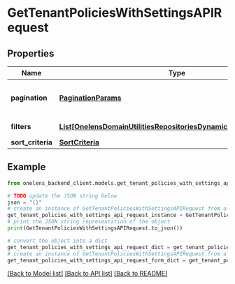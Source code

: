 # GetTenantPoliciesWithSettingsAPIRequest


## Properties

Name | Type | Description | Notes
------------ | ------------- | ------------- | -------------
**pagination** | [**PaginationParams**](PaginationParams.md) | Pagination parameters for the request. | [optional] 
**filters** | [**List[OnelensDomainUtilitiesRepositoriesDynamicFiltersFilterCriteria]**](OnelensDomainUtilitiesRepositoriesDynamicFiltersFilterCriteria.md) | Filters to be applied | 
**sort_criteria** | [**SortCriteria**](SortCriteria.md) |  | [optional] 

## Example

```python
from onelens_backend_client.models.get_tenant_policies_with_settings_api_request import GetTenantPoliciesWithSettingsAPIRequest

# TODO update the JSON string below
json = "{}"
# create an instance of GetTenantPoliciesWithSettingsAPIRequest from a JSON string
get_tenant_policies_with_settings_api_request_instance = GetTenantPoliciesWithSettingsAPIRequest.from_json(json)
# print the JSON string representation of the object
print(GetTenantPoliciesWithSettingsAPIRequest.to_json())

# convert the object into a dict
get_tenant_policies_with_settings_api_request_dict = get_tenant_policies_with_settings_api_request_instance.to_dict()
# create an instance of GetTenantPoliciesWithSettingsAPIRequest from a dict
get_tenant_policies_with_settings_api_request_form_dict = get_tenant_policies_with_settings_api_request.from_dict(get_tenant_policies_with_settings_api_request_dict)
```
[[Back to Model list]](../README.md#documentation-for-models) [[Back to API list]](../README.md#documentation-for-api-endpoints) [[Back to README]](../README.md)


